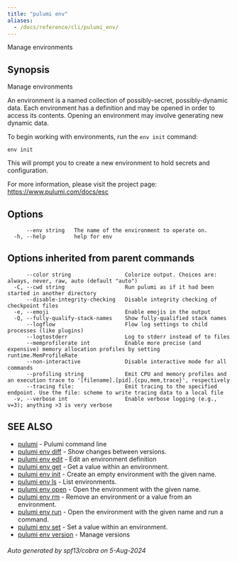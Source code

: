 ```yaml
---
title: "pulumi env"
aliases:
  - /docs/reference/cli/pulumi_env/
---
```




Manage environments

## Synopsis

Manage environments

An environment is a named collection of possibly-secret, possibly-dynamic data.
Each environment has a definition and may be opened in order to access its contents.
Opening an environment may involve generating new dynamic data.

To begin working with environments, run the `env init` command:

    env init

This will prompt you to create a new environment to hold secrets and configuration.

For more information, please visit the project page: https://www.pulumi.com/docs/esc

## Options

```
      --env string   The name of the environment to operate on.
  -h, --help         help for env
```

## Options inherited from parent commands

```
      --color string                 Colorize output. Choices are: always, never, raw, auto (default "auto")
  -C, --cwd string                   Run pulumi as if it had been started in another directory
      --disable-integrity-checking   Disable integrity checking of checkpoint files
  -e, --emoji                        Enable emojis in the output
  -Q, --fully-qualify-stack-names    Show fully-qualified stack names
      --logflow                      Flow log settings to child processes (like plugins)
      --logtostderr                  Log to stderr instead of to files
      --memprofilerate int           Enable more precise (and expensive) memory allocation profiles by setting runtime.MemProfileRate
      --non-interactive              Disable interactive mode for all commands
      --profiling string             Emit CPU and memory profiles and an execution trace to '[filename].[pid].{cpu,mem,trace}', respectively
      --tracing file:                Emit tracing to the specified endpoint. Use the file: scheme to write tracing data to a local file
  -v, --verbose int                  Enable verbose logging (e.g., v=3); anything >3 is very verbose
```

## SEE ALSO

* [pulumi](/docs/cli/commands/pulumi/)	 - Pulumi command line
* [pulumi env diff](/docs/cli/commands/pulumi_env_diff/)	 - Show changes between versions.
* [pulumi env edit](/docs/cli/commands/pulumi_env_edit/)	 - Edit an environment definition
* [pulumi env get](/docs/cli/commands/pulumi_env_get/)	 - Get a value within an environment.
* [pulumi env init](/docs/cli/commands/pulumi_env_init/)	 - Create an empty environment with the given name.
* [pulumi env ls](/docs/cli/commands/pulumi_env_ls/)	 - List environments.
* [pulumi env open](/docs/cli/commands/pulumi_env_open/)	 - Open the environment with the given name.
* [pulumi env rm](/docs/cli/commands/pulumi_env_rm/)	 - Remove an environment or a value from an environment.
* [pulumi env run](/docs/cli/commands/pulumi_env_run/)	 - Open the environment with the given name and run a command.
* [pulumi env set](/docs/cli/commands/pulumi_env_set/)	 - Set a value within an environment.
* [pulumi env version](/docs/cli/commands/pulumi_env_version/)	 - Manage versions

###### Auto generated by spf13/cobra on 5-Aug-2024
